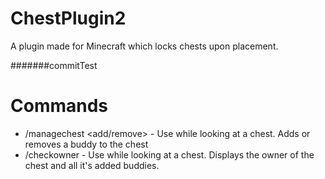 # ChestPlugin2
A plugin made for Minecraft which locks chests upon placement.

#######commitTest

# Commands
- /managechest <add/remove> <player> - Use while looking at a chest. Adds or removes a buddy to the chest
- /checkowner - Use while looking at a chest. Displays the owner of the chest and all it's added buddies.
